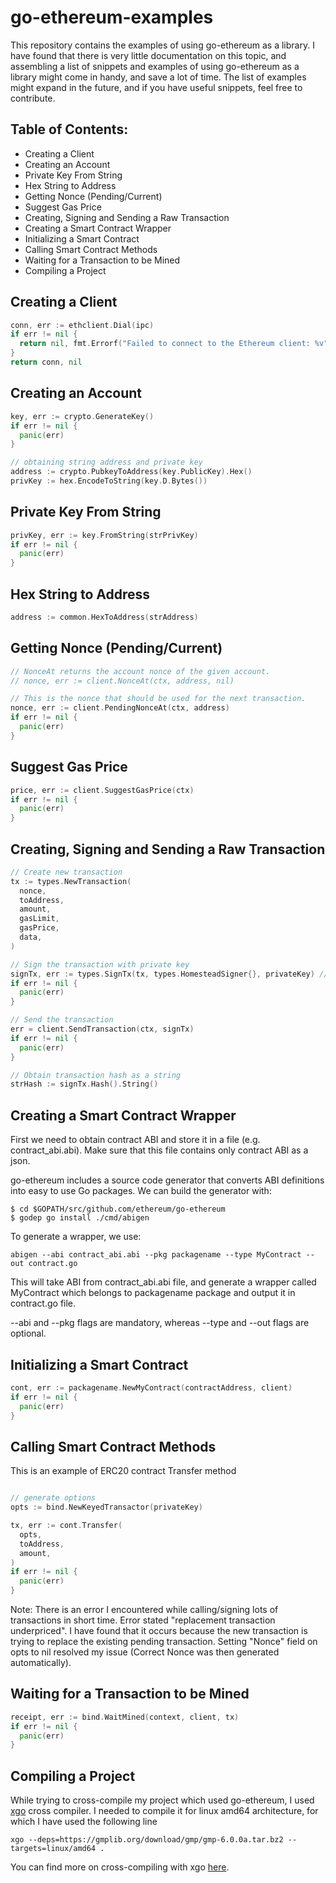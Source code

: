 # go-ethereum-examples
This repository contains the examples of using go-ethereum as a library.
I have found that there is very little documentation on this topic, and assembling a list of snippets and examples of using go-ethereum as a library might come in handy, and save a lot of time.
The list of examples might expand in the future, and if you have useful snippets, feel free to contribute.

## Table of Contents:

- Creating a Client
- Creating an Account
- Private Key From String
- Hex String to Address
- Getting Nonce (Pending/Current)
- Suggest Gas Price
- Creating, Signing and Sending a Raw Transaction
- Creating a Smart Contract Wrapper
- Initializing a Smart Contract
- Calling Smart Contract Methods
- Waiting for a Transaction to be Mined
- Compiling a Project


## Creating a Client


```go
conn, err := ethclient.Dial(ipc)
if err != nil {
  return nil, fmt.Errorf("Failed to connect to the Ethereum client: %v", err)
}
return conn, nil
```


## Creating an Account


```go
key, err := crypto.GenerateKey()
if err != nil {
  panic(err)
}

// obtaining string address and private key
address := crypto.PubkeyToAddress(key.PublicKey).Hex()
privKey := hex.EncodeToString(key.D.Bytes())
```

## Private Key From String

```go
privKey, err := key.FromString(strPrivKey)
if err != nil {
  panic(err)
}
```

## Hex String to Address

```go
address := common.HexToAddress(strAddress)
```

## Getting Nonce (Pending/Current)

```go
// NonceAt returns the account nonce of the given account.
// nonce, err := client.NonceAt(ctx, address, nil)

// This is the nonce that should be used for the next transaction.
nonce, err := client.PendingNonceAt(ctx, address)
if err != nil {
  panic(err)
}
```

## Suggest Gas Price

```go
price, err := client.SuggestGasPrice(ctx)
if err != nil {
  panic(err)
}
```

## Creating, Signing and Sending a Raw Transaction

```go
// Create new transaction
tx := types.NewTransaction(
  nonce,
  toAddress,
  amount,
  gasLimit,
  gasPrice,
  data,
)

// Sign the transaction with private key
signTx, err := types.SignTx(tx, types.HomesteadSigner{}, privateKey) // See other signers in transaction_signing.go file in go-ethereum project
if err != nil {
  panic(err)
}

// Send the transaction
err = client.SendTransaction(ctx, signTx)
if err != nil {
  panic(err)
}

// Obtain transaction hash as a string
strHash := signTx.Hash().String()
```

## Creating a Smart Contract Wrapper

First we need to obtain contract ABI and store it in a file (e.g. contract_abi.abi).
Make sure that this file contains only contract ABI as a json.

go-ethereum includes a source code generator that converts ABI definitions into easy to use Go packages.
We can build the generator with:

```
$ cd $GOPATH/src/github.com/ethereum/go-ethereum
$ godep go install ./cmd/abigen
```

To generate a wrapper, we use:
```
abigen --abi contract_abi.abi --pkg packagename --type MyContract --out contract.go
```

This will take ABI from contract_abi.abi file, and generate a wrapper called MyContract which belongs to packagename package and output it in contract.go file.

--abi and --pkg flags are mandatory, whereas --type and --out flags are optional.

## Initializing a Smart Contract

```go
cont, err := packagename.NewMyContract(contractAddress, client)
if err != nil {
  panic(err)
}
```

## Calling Smart Contract Methods

This is an example of ERC20 contract Transfer method
```go

// generate options
opts := bind.NewKeyedTransactor(privateKey)

tx, err := cont.Transfer(
  opts,
  toAddress,
  amount,
)
if err != nil {
  panic(err)
}
```

Note: There is an error I encountered while calling/signing lots of transactions in short time. Error stated "replacement transaction underpriced". I have found that it occurs because the new transaction is trying to replace the existing pending transaction. Setting "Nonce" field on opts to nil resolved my issue (Correct Nonce was then generated automatically).

## Waiting for a Transaction to be Mined

```go
receipt, err := bind.WaitMined(context, client, tx)
if err != nil {
  panic(err)
}
```

## Compiling a Project

While trying to cross-compile my project which used go-ethereum, I used [xgo](https://github.com/karalabe/xgo) cross compiler. I needed to compile it for linux amd64 architecture, for which I have used the following line 

```
xgo --deps=https://gmplib.org/download/gmp/gmp-6.0.0a.tar.bz2 --targets=linux/amd64 .
```

You can find more on cross-compiling with xgo [here](https://github.com/karalabe/xgo).
